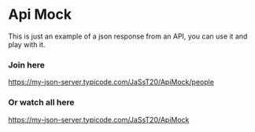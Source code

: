 # Api Mock
This is just an example of a json response from an API, you can use it and play with it.

### Join here
https://my-json-server.typicode.com/JaSsT20/ApiMock/people

### Or watch all here
https://my-json-server.typicode.com/JaSsT20/ApiMock